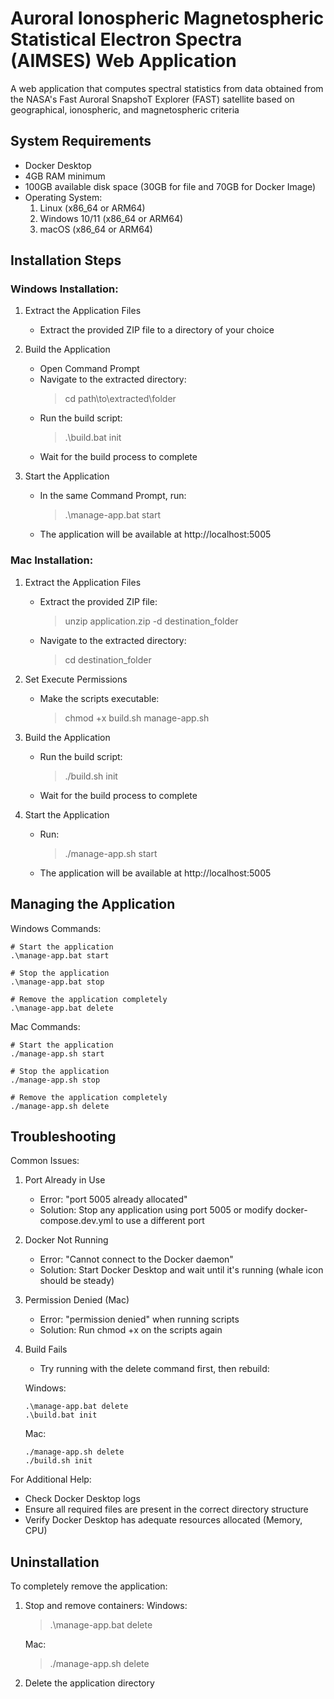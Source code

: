 # Auroral Ionospheric Magnetospheric Statistical Electron Spectra (AIMSES) Web Application

A web application that computes spectral statistics from data obtained from the NASA's Fast Auroral SnapshoT Explorer (FAST) satellite
based on geographical, ionospheric, and magnetospheric criteria

## System Requirements

- Docker Desktop
- 4GB RAM minimum
- 100GB available disk space (30GB for file and 70GB for Docker Image)
- Operating System:
  1. Linux (x86_64 or ARM64)
  2. Windows 10/11 (x86_64 or ARM64)
  3. macOS (x86_64 or ARM64)

## Installation Steps

### Windows Installation:

1. Extract the Application Files

   - Extract the provided ZIP file to a directory of your choice

2. Build the Application

   - Open Command Prompt
   - Navigate to the extracted directory:
     > cd path\to\extracted\folder
   - Run the build script:
     > .\build.bat init
   - Wait for the build process to complete

3. Start the Application
   - In the same Command Prompt, run:
     > .\manage-app.bat start
   - The application will be available at http://localhost:5005

### Mac Installation:

1. Extract the Application Files

   - Extract the provided ZIP file:
     > unzip application.zip -d destination_folder
   - Navigate to the extracted directory:
     > cd destination_folder

2. Set Execute Permissions

   - Make the scripts executable:
     > chmod +x build.sh manage-app.sh

3. Build the Application

   - Run the build script:
     > ./build.sh init
   - Wait for the build process to complete

4. Start the Application
   - Run:
     > ./manage-app.sh start
   - The application will be available at http://localhost:5005

## Managing the Application

Windows Commands:

```
# Start the application
.\manage-app.bat start

# Stop the application
.\manage-app.bat stop

# Remove the application completely
.\manage-app.bat delete
```

Mac Commands:

```
# Start the application
./manage-app.sh start

# Stop the application
./manage-app.sh stop

# Remove the application completely
./manage-app.sh delete
```

## Troubleshooting

Common Issues:

1. Port Already in Use

   - Error: "port 5005 already allocated"
   - Solution: Stop any application using port 5005 or modify docker-compose.dev.yml to use a different port

2. Docker Not Running

   - Error: "Cannot connect to the Docker daemon"
   - Solution: Start Docker Desktop and wait until it's running (whale icon should be steady)

3. Permission Denied (Mac)

   - Error: "permission denied" when running scripts
   - Solution: Run chmod +x on the scripts again

4. Build Fails

   - Try running with the delete command first, then rebuild:

   Windows:

   ```
   .\manage-app.bat delete
   .\build.bat init
   ```

   Mac:

   ```
   ./manage-app.sh delete
   ./build.sh init
   ```

For Additional Help:

- Check Docker Desktop logs
- Ensure all required files are present in the correct directory structure
- Verify Docker Desktop has adequate resources allocated (Memory, CPU)

## Uninstallation

To completely remove the application:

1. Stop and remove containers:
   Windows:

   > .\manage-app.bat delete

   Mac:

   > ./manage-app.sh delete

2. Delete the application directory
